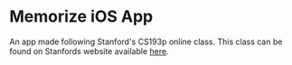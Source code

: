 # Memorize iOS App
An app made following Stanford's CS193p online class. This class can be found on Stanfords website available [here](https://cs193p.sites.stanford.edu/).
